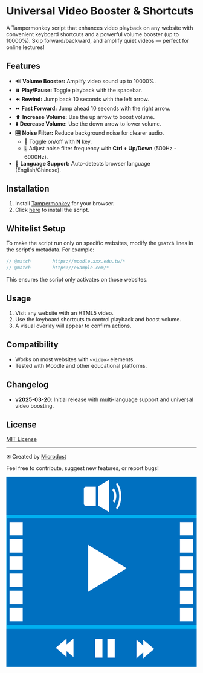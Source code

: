 # Universal Video Booster & Shortcuts

A Tampermonkey script that enhances video playback on any website with convenient keyboard shortcuts and a powerful volume booster (up to 10000%). Skip forward/backward, and amplify quiet videos — perfect for online lectures!

## Features

- 🔊 **Volume Booster:** Amplify video sound up to 10000%.
- ⏸️ **Play/Pause:** Toggle playback with the spacebar.
- ⏪ **Rewind:** Jump back 10 seconds with the left arrow.
- ⏩ **Fast Forward:** Jump ahead 10 seconds with the right arrow.
- ⬆️ **Increase Volume:** Use the up arrow to boost volume.
- ⬇️ **Decrease Volume:** Use the down arrow to lower volume.
- 🎛️ **Noise Filter:** Reduce background noise for clearer audio.
  - 🔄 Toggle on/off with **N** key.
  - 🎚️ Adjust noise filter frequency with **Ctrl + Up/Down** (500Hz - 6000Hz).
- 🔄 **Language Support:** Auto-detects browser language (English/Chinese).

## Installation

1. Install [Tampermonkey](https://www.tampermonkey.net/) for your browser.
2. Click [here](https://github.com/your-repo/universal-video-booster/raw/main/universal-video-booster.user.js) to install the script.

## Whitelist Setup

To make the script run only on specific websites, modify the `@match` lines in the script's metadata. For example:

```javascript
// @match        https://moodle.xxx.edu.tw/*
// @match        https://example.com/*
```

This ensures the script only activates on those websites.

## Usage

1. Visit any website with an HTML5 video.
2. Use the keyboard shortcuts to control playback and boost volume.
3. A visual overlay will appear to confirm actions.

## Compatibility

- Works on most websites with `<video>` elements.
- Tested with Moodle and other educational platforms.

## Changelog

- **v2025-03-20**: Initial release with multi-language support and universal video boosting.

## License

[MIT License](LICENSE)

---
✉ Created by [Microdust](https://github.com/micr0dust)

Feel free to contribute, suggest new features, or report bugs!

![thumbnail](./icon.png)
